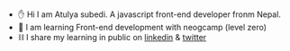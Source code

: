 - ✋ Hi I am Atulya subedi. A javascript front-end developer fronm Nepal.
- 📖 I am learning Front-end development with neogcamp (level zero)
- ⛓ I share my learning in public on [linkedin](https://www.linkedin.com/in/atul-subedi-475563247/) & [twitter](https://twitter.com/atulsubedi15)

